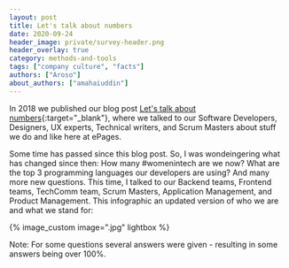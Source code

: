 ```yaml
---
layout: post
title: Let's talk about numbers
date: 2020-09-24
header_image: private/survey-header.png
header_overlay: true
category: methods-and-tools
tags: ["company culture", "facts"]
authors: ["Aroso"]
about_authors: ["amahaiuddin"]
---
```


In 2018 we published our blog post [Let's talk about numbers](/blog/on-the-job/lets-talk-about-numbers/){:target="_blank"}, where we talked to our Software Developers, Designers, UX experts, Technical writers, and Scrum Masters about stuff we do and like here at ePages. 

Some time has passed since this blog post. So, I was wondeingering what has changed since then: How many #womenintech are we now? What are the top 3 programming languages our developers are using? And many more new questions. 
This time, I talked to our Backend teams, Frontend teams, TechComm team, Scrum Masters, Application Management, and Product Management. This infographic an updated version of who we are and what we stand for: 

{% image_custom image=".jpg" lightbox %}

Note: For some questions several answers were given - resulting in some answers being over 100%.